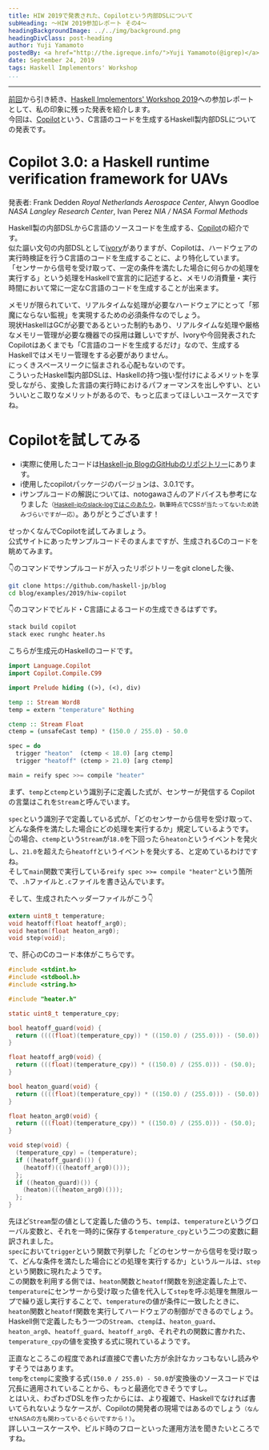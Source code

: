 ```yaml
---
title: HIW 2019で発表された、Copilotという内部DSLについて
subHeading: ～HIW 2019参加レポート その4～
headingBackgroundImage: ../../img/background.png
headingDivClass: post-heading
author: Yuji Yamamoto
postedBy: <a href="http://the.igreque.info/">Yuji Yamamoto(@igrep)</a>
date: September 24, 2019
tags: Haskell Implementors' Workshop
...
```

---

[前回](/posts/2019/hiw-gibbon.html)から引き続き、[Haskell Implementors' Workshop 2019](https://icfp19.sigplan.org/home/hiw-2019#About)への参加レポートとして、私の印象に残った発表を紹介します。  
今回は、[Copilot](https://copilot-language.github.io/)という、C言語のコードを生成するHaskell製内部DSLについての発表です。

# Copilot 3.0: a Haskell runtime verification framework for UAVs

発表者: Frank Dedden *Royal Netherlands Aerospace Center*, Alwyn Goodloe *NASA Langley Research Center*, Ivan Perez *NIA / NASA Formal Methods*

Haskell製の内部DSLからC言語のソースコードを生成する、[Copilot](https://copilot-language.github.io/)の紹介です。  
似た謳い文句の内部DSLとして[ivory](http://hackage.haskell.org/package/ivory)がありますが、Copilotは、ハードウェアの実行時検証を行うC言語のコードを生成することに、より特化しています。  
「センサーから信号を受け取って、一定の条件を満たした場合に何らかの処理を実行する」という処理をHaskellで宣言的に記述すると、メモリの消費量・実行時間において常に一定なC言語のコードを生成することが出来ます。

メモリが限られていて、リアルタイムな処理が必要なハードウェアにとって「邪魔にならない監視」を実現するための必須条件なのでしょう。  
現状HaskellはGCが必要であるといった制約もあり、リアルタイムな処理や厳格なメモリー管理が必要な機器での採用は難しいですが、Ivoryや今回発表されたCopilotはあくまでも「C言語のコードを生成するだけ」なので、生成するHaskellではメモリー管理をする必要がありません。  
にっくきスペースリークに悩まされる心配もないのです。  
こういったHaskell製内部DSLは、Haskellの持つ強い型付けによるメリットを享受しながら、変換した言語の実行時におけるパフォーマンスを出しやすい、といういいとこ取りなメリットがあるので、もっと広まってほしいユースケースですね。

# Copilotを試してみる

- ℹ️実際に使用したコードは[Haskell-jp BlogのGitHubのリポジトリー](https://github.com/haskell-jp/blog/tree/master/examples/2019/hiw-copilot)にあります。
- ℹ️使用したcopilotパッケージのバージョンは、3.0.1です。
- ℹ️サンプルコードの解説については、notogawaさんのアドバイスも参考になりました<small>（[Haskell-jpのslack-logではこのあたり](https://haskell.jp/slack-log/html/C4M4TT8JJ/46.html#message-1554858057.072700)。執筆時点でCSSが当たってないため読みづらいですが一応）</small>。ありがとうございます！

せっかくなんでCopilotを試してみましょう。  
公式サイトにあったサンプルコードそのまんまですが、生成されるCのコードを眺めてみます。

👇のコマンドでサンプルコードが入ったリポジトリーをgit cloneした後、

```bash
git clone https://github.com/haskell-jp/blog
cd blog/examples/2019/hiw-copilot
```

👇のコマンドでビルド・C言語によるコードの生成できるはずです。

```bash
stack build copilot
stack exec runghc heater.hs
```

こちらが生成元のHaskellのコードです。  

```haskell:heater.hs
import Language.Copilot
import Copilot.Compile.C99

import Prelude hiding ((>), (<), div)

temp :: Stream Word8
temp = extern "temperature" Nothing

ctemp :: Stream Float
ctemp = (unsafeCast temp) * (150.0 / 255.0) - 50.0

spec = do
  trigger "heaton"  (ctemp < 18.0) [arg ctemp]
  trigger "heatoff" (ctemp > 21.0) [arg ctemp]

main = reify spec >>= compile "heater"
```

まず、`temp`と`ctemp`という識別子に定義した式が、センサーが発信する
Copilotの言葉はこれを`Stream`と呼んでいます。

`spec`という識別子で定義している式が、「どのセンサーから信号を受け取って、どんな条件を満たした場合にどの処理を実行するか」規定しているようです。  
👆の場合、`ctemp`という`Stream`が`18.0`を下回ったら`heaton`というイベントを発火し、`21.0`を超えたら`heatoff`というイベントを発火する、と定めているわけですね。  
そして`main`関数で実行している`reify spec >>= compile "heater"`という箇所で、`.h`ファイルと`.c`ファイルを書き込んでいます。

そして、生成されたヘッダーファイルがこう👇

```c:heater.h
extern uint8_t temperature;
void heatoff(float heatoff_arg0);
void heaton(float heaton_arg0);
void step(void);
```

で、肝心のCのコード本体がこちらです。

```c:heater.c
#include <stdint.h>
#include <stdbool.h>
#include <string.h>

#include "heater.h"

static uint8_t temperature_cpy;

bool heatoff_guard(void) {
  return ((((float)(temperature_cpy)) * ((150.0) / (255.0))) - (50.0)) > (21.0);
}

float heatoff_arg0(void) {
  return (((float)(temperature_cpy)) * ((150.0) / (255.0))) - (50.0);
}

bool heaton_guard(void) {
  return ((((float)(temperature_cpy)) * ((150.0) / (255.0))) - (50.0)) < (18.0);
}

float heaton_arg0(void) {
  return (((float)(temperature_cpy)) * ((150.0) / (255.0))) - (50.0);
}

void step(void) {
  (temperature_cpy) = (temperature);
  if ((heatoff_guard)()) {
    (heatoff)(((heatoff_arg0)()));
  };
  if ((heaton_guard)()) {
    (heaton)(((heaton_arg0)()));
  };
}
```

先ほど`Stream`型の値として定義した値のうち、`temp`は、`temperature`というグローバル変数と、それを一時的に保存する`temperature_cpy`という二つの変数に翻訳されました。  
`spec`において`trigger`という関数で列挙した「どのセンサーから信号を受け取って、どんな条件を満たした場合にどの処理を実行するか」というルールは、`step`という関数に現れたようです。  
この関数を利用する側では、`heaton`関数と`heatoff`関数を別途定義した上で、`temperature`にセンサーから受け取った値を代入して`step`を呼ぶ処理を無限ループで繰り返し実行することで、`temperature`の値が条件に一致したときに、`heaton`関数と`heatoff`関数を実行してハードウェアの制御ができるのでしょう。  
Haskell側で定義したもう一つの`Stream`、`ctemp`は、`heaton_guard`、`heaton_arg0`、`heatoff_guard`、`heatoff_arg0`、それぞれの関数に書かれた、`temperature_cpy`の値を変換する式に現れているようです。

正直なところこの程度であれば直接Cで書いた方が余計なカッコもないし読みやすそうではあります。  
`temp`を`ctemp`に変換する式`(150.0 / 255.0) - 50.0`が変換後のソースコードでは冗長に適用されていることから、もっと最適化できそうですし。  
とはいえ、わざわざDSLを作ったからには、より複雑で、Haskellでなければ書いてられないようなケースが、Copilotの開発者の現場ではあるのでしょう<small>（なんせNASAの方も関わっているぐらいですから！）</small>。  
詳しいユースケースや、ビルド時のフローといった運用方法を聞きたいところですね。
